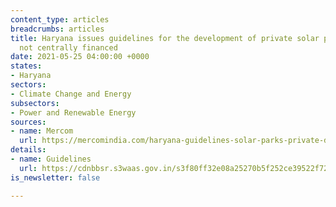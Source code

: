```yaml
---
content_type: articles
breadcrumbs: articles
title: Haryana issues guidelines for the development of private solar parks that are
  not centrally financed
date: 2021-05-25 04:00:00 +0000
states:
- Haryana
sectors:
- Climate Change and Energy
subsectors:
- Power and Renewable Energy
sources:
- name: Mercom
  url: https://mercomindia.com/haryana-guidelines-solar-parks-private-developers/
details:
- name: Guidelines
  url: https://cdnbbsr.s3waas.gov.in/s3f80ff32e08a25270b5f252ce39522f72/uploads/2021/05/2021051367.pdf
is_newsletter: false

---
```

